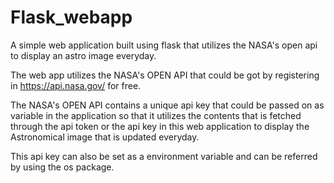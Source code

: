 # Flask_webapp
A simple web application built using flask that utilizes the NASA's open api to display an astro image everyday.


The web app utilizes the NASA's OPEN API that could be got by registering in https://api.nasa.gov/ for free.

The NASA's OPEN API contains a unique api key that could be passed on as variable in the application so that it utilizes the contents that is fetched through the api token or the api key in this web application to display the Astronomical image that is updated everyday.

This api key can also be set as a environment variable and can be referred by using the os package.

